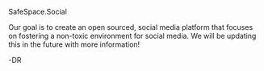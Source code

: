 SafeSpace.Social 

Our goal is to create an open sourced, social media platform that focuses on fostering a non-toxic environment for social media.
We will be updating this in the future with more information!

-DR
